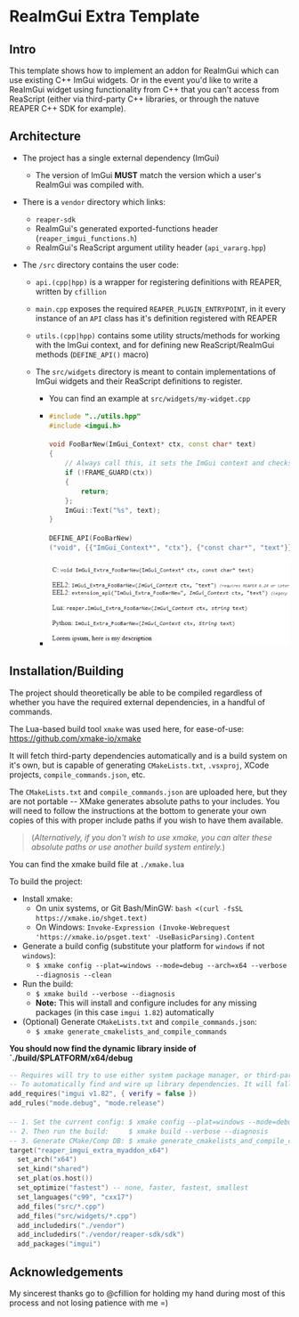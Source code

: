 # ReaImGui Extra Template

## Intro

This template shows how to implement an addon for ReaImGui which can use existing C++ ImGui widgets.
Or in the event you'd like to write a ReaImGui widget using functionality from C++ that you can't access from ReaScript (either via third-party C++ libraries, or through the natuve REAPER C++ SDK for example).

## Architecture

- The project has a single external dependency (ImGui)
  - The version of ImGui **MUST** match the version which a user's ReaImGui was compiled with.
- There is a `vendor` directory which links:
  - `reaper-sdk`
  - ReaImGui's generated exported-functions header (`reaper_imgui_functions.h`)
  - ReaImGui's ReaScript argument utility header (`api_vararg.hpp`)
- The `/src` directory contains the user code:

  - `api.(cpp|hpp)` is a wrapper for registering definitions with REAPER, written by `cfillion`
  - `main.cpp` exposes the required `REAPER_PLUGIN_ENTRYPOINT`, in it every instance of an `API` class has it's definition registered with REAPER
  - `utils.(cpp|hpp)` contains some utility structs/methods for working with the ImGui context, and for defining new ReaScript/ReaImGui methods (`DEFINE_API()` macro)
  - The `src/widgets` directory is meant to contain implementations of ImGui widgets and their ReaScript definitions to register.

    - You can find an example at `src/widgets/my-widget.cpp`
    - ```cpp
      #include "../utils.hpp"
      #include <imgui.h>

      void FooBarNew(ImGui_Context* ctx, const char* text)
      {
          // Always call this, it sets the ImGui context and checks other things
          if (!FRAME_GUARD(ctx))
          {
              return;
          };
          ImGui::Text("%s", text);
      }

      DEFINE_API(FooBarNew)
      ("void", {{"ImGui_Context*", "ctx"}, {"const char*", "text"}}, "Lorem ipsum, here is my description");
      ```

    - ![ReaScript Definition](./imgui-extra-foobarnew.png)

## Installation/Building

The project should theoretically be able to be compiled regardless of whether you have the required external dependencies, in a handful of commands.

The Lua-based build tool `xmake` was used here, for ease-of-use: https://github.com/xmake-io/xmake

It will fetch third-party dependencies automatically and is a build system on it's own, but is capable of generating `CMakeLists.txt`, `.vsxproj`, XCode projects, `compile_commands.json`, etc.

The `CMakeLists.txt` and `compile_commands.json` are uploaded here, but they are not portable -- XMake generates absolute paths to your includes. You will need to follow the instructions at the bottom to generate your own copies of this with proper include paths if you wish to have them available.

> (_Alternatively, if you don't wish to use xmake, you can alter these absolute paths or use another build system entirely._)

You can find the xmake build file at `./xmake.lua`

To build the project:

- Install xmake:
  - On unix systems, or Git Bash/MinGW: `bash <(curl -fsSL https://xmake.io/shget.text)`
  - On Windows: `Invoke-Expression (Invoke-Webrequest 'https://xmake.io/psget.text' -UseBasicParsing).Content`
- Generate a build config (substitute your platform for `windows` if not `windows`):
  - `$ xmake config --plat=windows --mode=debug --arch=x64 --verbose --diagnosis --clean`
- Run the build:
  - `$ xmake build --verbose --diagnosis`
  - **Note:** This will install and configure includes for any missing packages (in this case `imgui 1.82`) automatically
- (Optional) Generate `CMakeLists.txt` and `compile_commands.json`:
  - `$ xmake generate_cmakelists_and_compile_commands`

**You should now find the dynamic library inside of `./build/$PLATFORM/x64/debug**

```lua
-- Requires will try to use either system package manager, or third-party package manages (vcpkg, Conan, etc)
-- To automatically find and wire up library dependencies. It will fall back to git .tar.gz releases if none found.
add_requires("imgui v1.82", { verify = false })
add_rules("mode.debug", "mode.release")

-- 1. Set the current config: $ xmake config --plat=windows --mode=debug --arch=x64 --verbose --diagnosis --clean
-- 2. Then run the build:     $ xmake build --verbose --diagnosis
-- 3. Generate CMake/Comp DB: $ xmake generate_cmakelists_and_compile_commands
target("reaper_imgui_extra_myaddon_x64")
  set_arch("x64")
  set_kind("shared")
  set_plat(os.host())
  set_optimize("fastest") -- none, faster, fastest, smallest
  set_languages("c99", "cxx17")
  add_files("src/*.cpp")
  add_files("src/widgets/*.cpp")
  add_includedirs("./vendor")
  add_includedirs("./vendor/reaper-sdk/sdk")
  add_packages("imgui")
```

## Acknowledgements

My sincerest thanks go to @cfillion for holding my hand during most of this process and not losing patience with me =)
